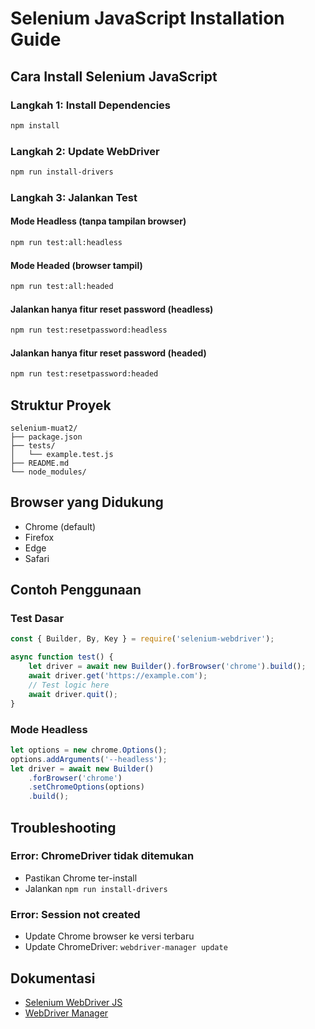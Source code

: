 # Selenium JavaScript Installation Guide

## Cara Install Selenium JavaScript

### Langkah 1: Install Dependencies
```bash
npm install
```

### Langkah 2: Update WebDriver
```bash
npm run install-drivers
```


### Langkah 3: Jalankan Test

#### Mode Headless (tanpa tampilan browser)
```bash
npm run test:all:headless
```

#### Mode Headed (browser tampil)
```bash
npm run test:all:headed
```

#### Jalankan hanya fitur reset password (headless)
```bash
npm run test:resetpassword:headless
```

#### Jalankan hanya fitur reset password (headed)
```bash
npm run test:resetpassword:headed
```

## Struktur Proyek
```
selenium-muat2/
├── package.json
├── tests/
│   └── example.test.js
├── README.md
└── node_modules/
```

## Browser yang Didukung
- Chrome (default)
- Firefox
- Edge
- Safari

## Contoh Penggunaan

### Test Dasar
```javascript
const { Builder, By, Key } = require('selenium-webdriver');

async function test() {
    let driver = await new Builder().forBrowser('chrome').build();
    await driver.get('https://example.com');
    // Test logic here
    await driver.quit();
}
```

### Mode Headless
```javascript
let options = new chrome.Options();
options.addArguments('--headless');
let driver = await new Builder()
    .forBrowser('chrome')
    .setChromeOptions(options)
    .build();
```

## Troubleshooting

### Error: ChromeDriver tidak ditemukan
- Pastikan Chrome ter-install
- Jalankan `npm run install-drivers`

### Error: Session not created
- Update Chrome browser ke versi terbaru
- Update ChromeDriver: `webdriver-manager update`

## Dokumentasi
- [Selenium WebDriver JS](https://www.selenium.dev/selenium/docs/api/javascript/)
- [WebDriver Manager](https://github.com/bonigarcia/webdrivermanager)
